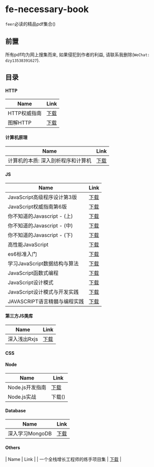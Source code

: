 # fe-necessary-book

`feer`必读的精品pdf集合()

## 前置

所有pdf均为网上搜集而来, 如果侵犯到作者的利益, 请联系我删除(`WeChat: dzy13538391627`).

## 目录

#### HTTP

| Name | Link |
| --- | --- |
| HTTP权威指南 | [下载]() |
| 图解HTTP | [下载]() |

#### 计算机原理

| Name | Link |
| --- | --- |
| 计算机的本质: 深入剖析程序和计算机 | [下载]() |

#### JS

| Name | Link |
| --- | --- |
| JavaScript高级程序设计第3版 | [下载]() |
| JavaScript权威指南第6版 | [下载]() |
| 你不知道的Javascript - (上) | [下载]() |
| 你不知道的Javascript - (中) | [下载]() |
| 你不知道的Javascript - (下) | [下载]() |
| 高性能JavaScript | [下载]() |
| es6标准入门 | [下载]() |
| 学习JavaScript数据结构与算法 | [下载]() |
| JavaScript函数式编程 | [下载]() |
| JavaScript设计模式 | [下载]() |
| JavaScript设计模式与开发实践 | [下载]() |
| JAVASCRIPT语言精髓与编程实践 | [下载]() |

#### 第三方JS类库

| Name | Link |
| --- | --- |
| 深入浅出Rxjs | [下载]() |

#### CSS

#### Node

| Name | Link |
| --- | --- |
| Node.js开发指南 | [下载]() |
| Node.js实战 | 下载() |

#### Database

| Name | Link |
| --- | --- |
| 深入学习MongoDB | [下载]() |

#### Others

| Name | Link |
| 一个全栈增长工程师的练手项目集 | [下载]() |
